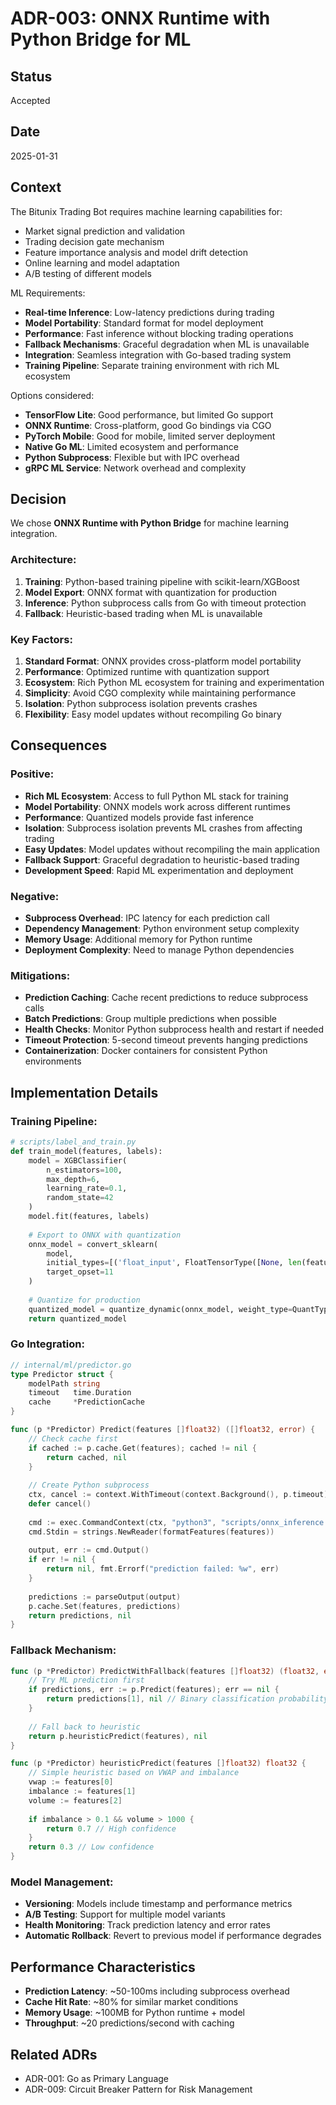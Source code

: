 # ADR-003: ONNX Runtime with Python Bridge for ML

## Status
Accepted

## Date
2025-01-31

## Context

The Bitunix Trading Bot requires machine learning capabilities for:
- Market signal prediction and validation
- Trading decision gate mechanism
- Feature importance analysis and model drift detection
- Online learning and model adaptation
- A/B testing of different models

ML Requirements:
- **Real-time Inference**: Low-latency predictions during trading
- **Model Portability**: Standard format for model deployment
- **Performance**: Fast inference without blocking trading operations
- **Fallback Mechanisms**: Graceful degradation when ML is unavailable
- **Integration**: Seamless integration with Go-based trading system
- **Training Pipeline**: Separate training environment with rich ML ecosystem

Options considered:
- **TensorFlow Lite**: Good performance, but limited Go support
- **ONNX Runtime**: Cross-platform, good Go bindings via CGO
- **PyTorch Mobile**: Good for mobile, limited server deployment
- **Native Go ML**: Limited ecosystem and performance
- **Python Subprocess**: Flexible but with IPC overhead
- **gRPC ML Service**: Network overhead and complexity

## Decision

We chose **ONNX Runtime with Python Bridge** for machine learning integration.

### Architecture:
1. **Training**: Python-based training pipeline with scikit-learn/XGBoost
2. **Model Export**: ONNX format with quantization for production
3. **Inference**: Python subprocess calls from Go with timeout protection
4. **Fallback**: Heuristic-based trading when ML is unavailable

### Key Factors:

1. **Standard Format**: ONNX provides cross-platform model portability
2. **Performance**: Optimized runtime with quantization support
3. **Ecosystem**: Rich Python ML ecosystem for training and experimentation
4. **Simplicity**: Avoid CGO complexity while maintaining performance
5. **Isolation**: Python subprocess isolation prevents crashes
6. **Flexibility**: Easy model updates without recompiling Go binary

## Consequences

### Positive:
- **Rich ML Ecosystem**: Access to full Python ML stack for training
- **Model Portability**: ONNX models work across different runtimes
- **Performance**: Quantized models provide fast inference
- **Isolation**: Subprocess isolation prevents ML crashes from affecting trading
- **Easy Updates**: Model updates without recompiling the main application
- **Fallback Support**: Graceful degradation to heuristic-based trading
- **Development Speed**: Rapid ML experimentation and deployment

### Negative:
- **Subprocess Overhead**: IPC latency for each prediction call
- **Dependency Management**: Python environment setup complexity
- **Memory Usage**: Additional memory for Python runtime
- **Deployment Complexity**: Need to manage Python dependencies

### Mitigations:
- **Prediction Caching**: Cache recent predictions to reduce subprocess calls
- **Batch Predictions**: Group multiple predictions when possible
- **Health Checks**: Monitor Python subprocess health and restart if needed
- **Timeout Protection**: 5-second timeout prevents hanging predictions
- **Containerization**: Docker containers for consistent Python environments

## Implementation Details

### Training Pipeline:
```python
# scripts/label_and_train.py
def train_model(features, labels):
    model = XGBClassifier(
        n_estimators=100,
        max_depth=6,
        learning_rate=0.1,
        random_state=42
    )
    model.fit(features, labels)
    
    # Export to ONNX with quantization
    onnx_model = convert_sklearn(
        model, 
        initial_types=[('float_input', FloatTensorType([None, len(feature_names)]))],
        target_opset=11
    )
    
    # Quantize for production
    quantized_model = quantize_dynamic(onnx_model, weight_type=QuantType.QUInt8)
    return quantized_model
```

### Go Integration:
```go
// internal/ml/predictor.go
type Predictor struct {
    modelPath string
    timeout   time.Duration
    cache     *PredictionCache
}

func (p *Predictor) Predict(features []float32) ([]float32, error) {
    // Check cache first
    if cached := p.cache.Get(features); cached != nil {
        return cached, nil
    }
    
    // Create Python subprocess
    ctx, cancel := context.WithTimeout(context.Background(), p.timeout)
    defer cancel()
    
    cmd := exec.CommandContext(ctx, "python3", "scripts/onnx_inference.py", p.modelPath)
    cmd.Stdin = strings.NewReader(formatFeatures(features))
    
    output, err := cmd.Output()
    if err != nil {
        return nil, fmt.Errorf("prediction failed: %w", err)
    }
    
    predictions := parseOutput(output)
    p.cache.Set(features, predictions)
    return predictions, nil
}
```

### Fallback Mechanism:
```go
func (p *Predictor) PredictWithFallback(features []float32) (float32, error) {
    // Try ML prediction first
    if predictions, err := p.Predict(features); err == nil {
        return predictions[1], nil // Binary classification probability
    }
    
    // Fall back to heuristic
    return p.heuristicPredict(features), nil
}

func (p *Predictor) heuristicPredict(features []float32) float32 {
    // Simple heuristic based on VWAP and imbalance
    vwap := features[0]
    imbalance := features[1]
    volume := features[2]
    
    if imbalance > 0.1 && volume > 1000 {
        return 0.7 // High confidence
    }
    return 0.3 // Low confidence
}
```

### Model Management:
- **Versioning**: Models include timestamp and performance metrics
- **A/B Testing**: Support for multiple model variants
- **Health Monitoring**: Track prediction latency and error rates
- **Automatic Rollback**: Revert to previous model if performance degrades

## Performance Characteristics

- **Prediction Latency**: ~50-100ms including subprocess overhead
- **Cache Hit Rate**: ~80% for similar market conditions
- **Memory Usage**: ~100MB for Python runtime + model
- **Throughput**: ~20 predictions/second with caching

## Related ADRs
- ADR-001: Go as Primary Language
- ADR-009: Circuit Breaker Pattern for Risk Management
